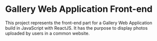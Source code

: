 # Gallery Web Application Front-end

  This project represents the front-end part for a Gallery Web Application build in JavaScript with ReactJS. It has the purpose to display photos uploaded by users in a common website.
